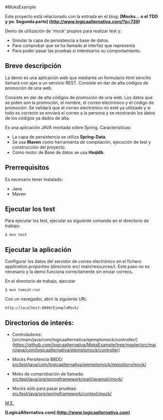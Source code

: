 ﻿#MoksExample


Este proyecto está relacionado con la entrada en el blog:
**[﻿Mocks… o el TDD y yo. Segunda parte] (http://www.logicaalternativa.com/?p=739)**


Demo de utilización de 'mock' propios para realizar test y:

 - Simular la capa de persistencia a base de datos.
 - Para comprobar que se ha llamado al interfaz que representa
 - Para poder pasar las pruebas si interesarno su comportamiento.

## Breve descripción

La demo es una aplicación web que mediante un formulario html sencillo llamará con ajax a un servicio REST. Consiste en dar de alta códigos de promoción de una web.

Consiste en dar de alta códigos de promoción de una web. Los datos que se piden son la promoción, el nombre, el correo electrónico y el código de promoción. Se validará que el correo electrónico no esté ya utilizado y si todo es correcto se enviará el correo a la persona y se mostrarán los datos de los códigos ya dados de alta. 

Es una aplicación JAVA montada sobre Spring. Características: 
 - La capa de persistencia se utiliza **Spring-Data**. 
 - Se usa **Maven** como herramienta de compilación, ejecución de test y construcción del proyecto.
 - Como motor de Base de datos se usa **Hsqldb**.

## Prerrequisitos

Es necesario tener instalado:
- Java
- Maven

## Ejecutar los test

Para ejecutar los test, ejecutar es siguiente comando en el directorio de trabajo:

```
$ mvn test
```


## Ejecutar la aplicación

Configurar los datos del servidor de correo electrónico en el fichero *application.properties* (directorio src/ main/resources/). Este paso no es necesario y la demo funciona correctamente sin enviar correos.

En el directorio de trabajo, ejecutar

```
$ mvn tomcat:run
```

Con un navegador, abrir la siguiente URL 

```
http://localhost:8080/EjemploMock/
```

## Directorios de interés:

 - Controladores: [src/main/java/com/logicaalternativa/ejemplomock/controller/]
(https://github.com/logicaalternativa/MoksExample/tree/master/src/main/java/com/logicaalternativa/ejemplomock/controller)
 - Mocks Persitencia BBDD: [src/test/java/com/logicaalternativa/ejemplomock/repository/mock/](https://github.com/logicaalternativa/MoksExample/tree/master/src/test/java/com/logicaalternativa/ejemplomock/repository/mock)

- Moks de comprobación de llamada: [src/test/java/org/springframework/mail/javamail/mock/](https://github.com/logicaalternativa/MoksExample/tree/master/src/test/java/org/springframework/mail/javamail/mock)

- Mocks sólo para pasar pruebas: [src/test/java/org/springframework/context/mock/](https://github.com/logicaalternativa/MoksExample/tree/master/src/test/java/org/springframework/context/mock)


[M.E.](http://www.logicaalternativa.com/mi-cv/)

**[LogicaAlternativa.com] (http://www.logicaalternativa.com)**



